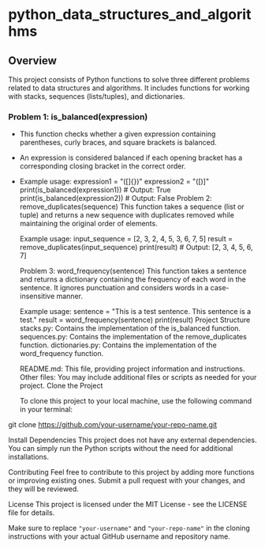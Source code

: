 # python_data_structures_and_algorithms

## Overview

This project consists of Python functions to solve three different problems related to data structures and algorithms. It includes functions for working with stacks, sequences (lists/tuples), and dictionaries.

### Problem 1: is_balanced(expression)

- This function checks whether a given expression containing parentheses, curly braces, and square brackets is balanced.
- An expression is considered balanced if each opening bracket has a corresponding closing bracket in the correct order.

- Example usage:
  expression1 = "([]{})"
  expression2 = "([)]"
  print(is_balanced(expression1)) # Output: True
  print(is_balanced(expression2)) # Output: False
  Problem 2: remove_duplicates(sequence)
  This function takes a sequence (list or tuple) and returns a new sequence with duplicates removed while maintaining the original order of elements.

  Example usage:
  input_sequence = [2, 3, 2, 4, 5, 3, 6, 7, 5]
  result = remove_duplicates(input_sequence)
  print(result) # Output: [2, 3, 4, 5, 6, 7]

  Problem 3: word_frequency(sentence)
  This function takes a sentence and returns a dictionary containing the frequency of each word in the sentence.
  It ignores punctuation and considers words in a case-insensitive manner.

  Example usage:
  sentence = "This is a test sentence. This sentence is a test."
  result = word_frequency(sentence)
  print(result)
  Project Structure
  stacks.py: Contains the implementation of the is_balanced function.
  sequences.py: Contains the implementation of the remove_duplicates function.
  dictionaries.py: Contains the implementation of the word_frequency function.

  README.md: This file, providing project information and instructions.
  Other files: You may include additional files or scripts as needed for your project.
  Clone the Project

  To clone this project to your local machine, use the following command in your terminal:

git clone https://github.com/your-username/your-repo-name.git

Install Dependencies
This project does not have any external dependencies. You can simply run the Python scripts without the need for additional installations.

Contributing
Feel free to contribute to this project by adding more functions or improving existing ones. Submit a pull request with your changes, and they will be reviewed.

License
This project is licensed under the MIT License - see the LICENSE file for details.

Make sure to replace `"your-username"` and `"your-repo-name"` in the cloning instructions with your actual GitHub username and repository name.
